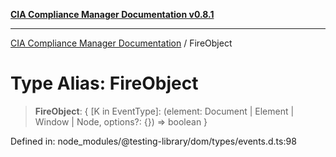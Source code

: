 [**CIA Compliance Manager Documentation v0.8.1**](../README.md)

***

[CIA Compliance Manager Documentation](../globals.md) / FireObject

# Type Alias: FireObject

> **FireObject**: \{ \[K in EventType\]: (element: Document \| Element \| Window \| Node, options?: \{\}) =\> boolean \}

Defined in: node\_modules/@testing-library/dom/types/events.d.ts:98
